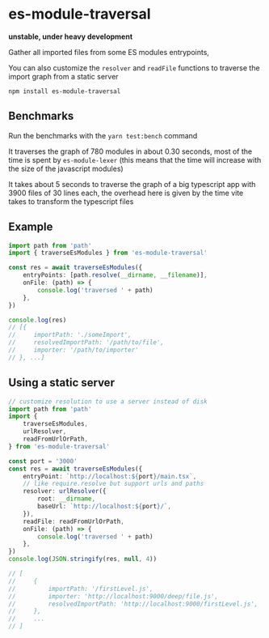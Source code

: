 # es-module-traversal

**unstable, under heavy development**

Gather all imported files from some ES modules entrypoints,

You can also customize the `resolver` and `readFile` functions to traverse the import graph from a static server

```
npm install es-module-traversal
```

## Benchmarks

Run the benchmarks with the `yarn test:bench` command

It traverses the graph of 780 modules in about 0.30 seconds, most of the time is spent by `es-module-lexer` (this means that the time will increase with the size of the javascript modules)

It takes about 5 seconds to traverse the graph of a big typescript app with 3900 files of 30 lines each, the overhead here is given by the time vite takes to transform the typescript files

## Example

```ts
import path from 'path'
import { traverseEsModules } from 'es-module-traversal'

const res = await traverseEsModules({
    entryPoints: [path.resolve(__dirname, __filename)],
    onFile: (path) => {
        console.log('traversed ' + path)
    },
})

console.log(res)
// [{
//     importPath: './someImport',
//     resolvedImportPath: '/path/to/file',
//     importer: '/path/to/importer'
// }, ...]
```

## Using a static server

```ts
// customize resolution to use a server instead of disk
import path from 'path'
import {
    traverseEsModules,
    urlResolver,
    readFromUrlOrPath,
} from 'es-module-traversal'

const port = '3000'
const res = await traverseEsModules({
    entryPoint: `http://localhost:${port}/main.tsx`,
    // like require.resolve but support urls and paths
    resolver: urlResolver({
        root: __dirname,
        baseUrl: `http://localhost:${port}/`,
    }),
    readFile: readFromUrlOrPath,
    onFile: (path) => {
        console.log('traversed ' + path)
    },
})
console.log(JSON.stringify(res, null, 4))

// [
//     {
//         importPath: '/firstLevel.js',
//         importer: 'http://localhost:9000/deep/file.js',
//         resolvedImportPath: 'http://localhost:9000/firstLevel.js',
//     },
//     ...
// ]
```
